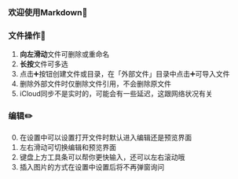 ### 欢迎使用Markdown👏

### 文件操作📒

1. **向左滑动**文件可删除或重命名
2. **长按**文件可多选
3. 点击➕按钮创建文件或目录，在「外部文件」目录中点击➕可导入文件
4. 删除外部文件时仅删除文件引用，不会删除原文件
5. iCloud同步不是实时的，可能会有一些延迟，这跟网络状况有关

### 编辑✏️

0. 在设置中可以设置打开文件时默认进入编辑还是预览界面
1. 左右滑动可切换编辑和预览界面
2. 键盘上方工具条可以帮你更快输入，还可以左右滚动哦
3. 插入图片的方式在设置中设置后将不再弹窗询问



